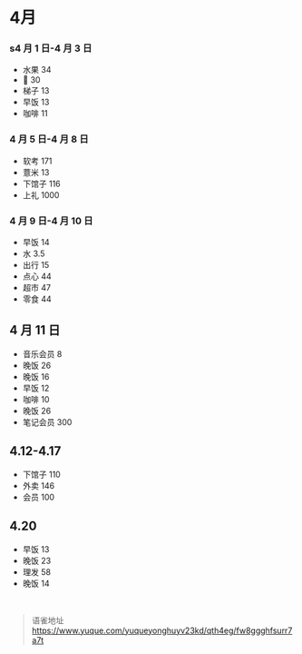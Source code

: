 # 4月
### s4 月 1 日-4 月 3 日

- 水果 34
- 🥤 30
- 梯子 13
- 早饭 13
- 咖啡 11

### 4 月 5 日-4 月 8 日

- 软考 171
- 薏米 13
- 下馆子 116
- 上礼 1000

### 4 月 9 日-4 月 10 日

- 早饭 14
- 水 3.5
- 出行 15
- 点心 44
- 超市 47
- 零食 44

## 4 月 11 日

- 音乐会员 8
- 晚饭 26
- 晚饭 16
- 早饭 12
- 咖啡 10
- 晚饭 26
- 笔记会员 300

## 4.12-4.17

- 下馆子 110
- 外卖 146
- 会员 100

## 4.20

- 早饭 13
- 晚饭 23
- 理发 58
- 晚饭 14

<br>
  
> 语雀地址 https://www.yuque.com/yuqueyonghuyv23kd/qth4eg/fw8ggghfsurr7a7t